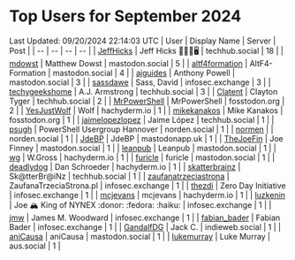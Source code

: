 # Top Users for September 2024
Last Updated: 09/20/2024 22:14:03 UTC
| User | Display Name | Server | Post |
| -- | -- | -- | -- |
| [JeffHicks](https://techhub.social/@JeffHicks) | Jeff Hicks 🐶🎼🍷🖥️ | techhub.social | 18 |
| [mdowst](https://mastodon.social/@mdowst) | Matthew Dowst | mastodon.social | 5 |
| [altf4formation](https://mastodon.social/@altf4formation) | AltF4-Formation | mastodon.social | 4 |
| [ajguides](https://mastodon.social/@ajguides) | Anthony Powell | mastodon.social | 3 |
| [sassdawe](https://infosec.exchange/@sassdawe) | Sass, David | infosec.exchange | 3 |
| [techygeekshome](https://techhub.social/@techygeekshome) | A.J. Armstrong | techhub.social | 3 |
| [Clatent](https://techhub.social/@Clatent) | Clayton Tyger | techhub.social | 2 |
| [MrPowerShell](https://fosstodon.org/@MrPowerShell) | MrPowerShell | fosstodon.org | 2 |
| [YesJustWolf](https://hachyderm.io/@YesJustWolf) | Wolf | hachyderm.io | 1 |
| [mikekanakos](https://fosstodon.org/@mikekanakos) | Mike Kanakos | fosstodon.org | 1 |
| [jaimelopezlopez](https://techhub.social/@jaimelopezlopez) | Jaime López | techhub.social | 1 |
| [psugh](https://norden.social/@psugh) | PowerShell Usergroup Hannover | norden.social | 1 |
| [normen](https://norden.social/@normen) |  | norden.social | 1 |
| [JdeBP](https://mastodonapp.uk/@JdeBP) | JdeBP | mastodonapp.uk | 1 |
| [TheJoeFin](https://mastodon.social/@TheJoeFin) | Joe Finney | mastodon.social | 1 |
| [leanpub](https://mastodon.social/@leanpub) | Leanpub | mastodon.social | 1 |
| [wg](https://hachyderm.io/@wg) | W.Gross | hachyderm.io | 1 |
| [furicle](https://mastodon.social/@furicle) | furicle | mastodon.social | 1 |
| [deadlydog](https://hachyderm.io/@deadlydog) | Dan Schroeder | hachyderm.io | 1 |
| [skatterbrainz](https://techhub.social/@skatterbrainz) | Sk@tterBr@iNz | techhub.social | 1 |
| [zaufanatrzeciastrona](https://infosec.exchange/@zaufanatrzeciastrona) | ZaufanaTrzeciaStrona.pl | infosec.exchange | 1 |
| [thezdi](https://infosec.exchange/@thezdi) | Zero Day Initiative | infosec.exchange | 1 |
| [mcjevans](https://hachyderm.io/@mcjevans) | mcjevans | hachyderm.io | 1 |
| [luzkenin](https://infosec.exchange/@luzkenin) | Joe 🏔️ King of NYNEX :donor: :fedora: :haiku: | infosec.exchange | 1 |
| [jmw](https://infosec.exchange/@jmw) | James M. Woodward | infosec.exchange | 1 |
| [fabian_bader](https://infosec.exchange/@fabian_bader) | Fabian Bader | infosec.exchange | 1 |
| [GandalfDG](https://indieweb.social/@GandalfDG) | Jack C. | indieweb.social | 1 |
| [aniCausa](https://mastodon.social/@aniCausa) | aniCausa | mastodon.social | 1 |
| [lukemurray](https://aus.social/@lukemurray) | Luke Murray | aus.social | 1 |

